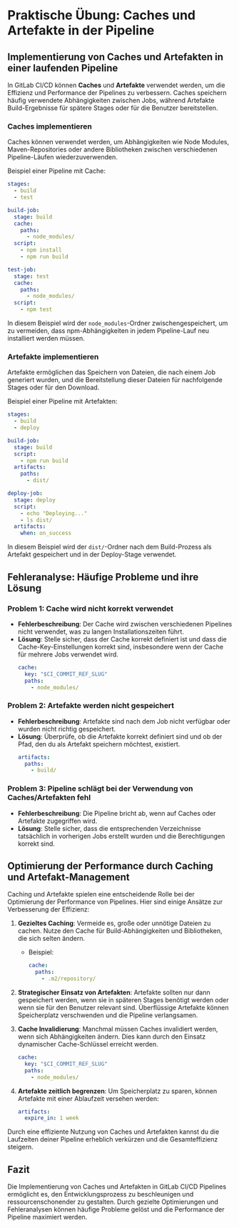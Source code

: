 
# Praktische Übung: Caches und Artefakte in der Pipeline

## Implementierung von Caches und Artefakten in einer laufenden Pipeline

In GitLab CI/CD können **Caches** und **Artefakte** verwendet werden, um die Effizienz und Performance der Pipelines zu verbessern. Caches speichern häufig verwendete Abhängigkeiten zwischen Jobs, während Artefakte Build-Ergebnisse für spätere Stages oder für die Benutzer bereitstellen.

### Caches implementieren
Caches können verwendet werden, um Abhängigkeiten wie Node Modules, Maven-Repositories oder andere Bibliotheken zwischen verschiedenen Pipeline-Läufen wiederzuverwenden.

Beispiel einer Pipeline mit Cache:
```yaml
stages:
  - build
  - test

build-job:
  stage: build
  cache:
    paths:
      - node_modules/
  script:
    - npm install
    - npm run build

test-job:
  stage: test
  cache:
    paths:
      - node_modules/
  script:
    - npm test
```
In diesem Beispiel wird der `node_modules`-Ordner zwischengespeichert, um zu vermeiden, dass npm-Abhängigkeiten in jedem Pipeline-Lauf neu installiert werden müssen.

### Artefakte implementieren
Artefakte ermöglichen das Speichern von Dateien, die nach einem Job generiert wurden, und die Bereitstellung dieser Dateien für nachfolgende Stages oder für den Download.

Beispiel einer Pipeline mit Artefakten:
```yaml
stages:
  - build
  - deploy

build-job:
  stage: build
  script:
    - npm run build
  artifacts:
    paths:
      - dist/

deploy-job:
  stage: deploy
  script:
    - echo "Deploying..."
    - ls dist/
  artifacts:
    when: on_success
```
In diesem Beispiel wird der `dist/`-Ordner nach dem Build-Prozess als Artefakt gespeichert und in der Deploy-Stage verwendet.

## Fehleranalyse: Häufige Probleme und ihre Lösung

### Problem 1: Cache wird nicht korrekt verwendet
- **Fehlerbeschreibung**: Der Cache wird zwischen verschiedenen Pipelines nicht verwendet, was zu langen Installationszeiten führt.
- **Lösung**: Stelle sicher, dass der Cache korrekt definiert ist und dass die Cache-Key-Einstellungen korrekt sind, insbesondere wenn der Cache für mehrere Jobs verwendet wird.
  ```yaml
  cache:
    key: "$CI_COMMIT_REF_SLUG"
    paths:
      - node_modules/
  ```

### Problem 2: Artefakte werden nicht gespeichert
- **Fehlerbeschreibung**: Artefakte sind nach dem Job nicht verfügbar oder wurden nicht richtig gespeichert.
- **Lösung**: Überprüfe, ob die Artefakte korrekt definiert sind und ob der Pfad, den du als Artefakt speichern möchtest, existiert.
  ```yaml
  artifacts:
    paths:
      - build/
  ```

### Problem 3: Pipeline schlägt bei der Verwendung von Caches/Artefakten fehl
- **Fehlerbeschreibung**: Die Pipeline bricht ab, wenn auf Caches oder Artefakte zugegriffen wird.
- **Lösung**: Stelle sicher, dass die entsprechenden Verzeichnisse tatsächlich in vorherigen Jobs erstellt wurden und die Berechtigungen korrekt sind.

## Optimierung der Performance durch Caching und Artefakt-Management

Caching und Artefakte spielen eine entscheidende Rolle bei der Optimierung der Performance von Pipelines. Hier sind einige Ansätze zur Verbesserung der Effizienz:

1. **Gezieltes Caching**: Vermeide es, große oder unnötige Dateien zu cachen. Nutze den Cache für Build-Abhängigkeiten und Bibliotheken, die sich selten ändern.
   - Beispiel:
     ```yaml
     cache:
       paths:
         - .m2/repository/
     ```

2. **Strategischer Einsatz von Artefakten**: Artefakte sollten nur dann gespeichert werden, wenn sie in späteren Stages benötigt werden oder wenn sie für den Benutzer relevant sind. Überflüssige Artefakte können Speicherplatz verschwenden und die Pipeline verlangsamen.

3. **Cache Invalidierung**: Manchmal müssen Caches invalidiert werden, wenn sich Abhängigkeiten ändern. Dies kann durch den Einsatz dynamischer Cache-Schlüssel erreicht werden.
   ```yaml
   cache:
     key: "$CI_COMMIT_REF_SLUG"
     paths:
       - node_modules/
   ```

4. **Artefakte zeitlich begrenzen**: Um Speicherplatz zu sparen, können Artefakte mit einer Ablaufzeit versehen werden:
   ```yaml
   artifacts:
     expire_in: 1 week
   ```

Durch eine effiziente Nutzung von Caches und Artefakten kannst du die Laufzeiten deiner Pipeline erheblich verkürzen und die Gesamteffizienz steigern.

## Fazit

Die Implementierung von Caches und Artefakten in GitLab CI/CD Pipelines ermöglicht es, den Entwicklungsprozess zu beschleunigen und ressourcenschonender zu gestalten. Durch gezielte Optimierungen und Fehleranalysen können häufige Probleme gelöst und die Performance der Pipeline maximiert werden.
